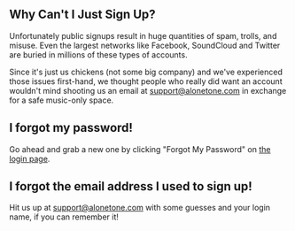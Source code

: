 ## Why Can't I Just Sign Up?

Unfortunately public signups result in huge quantities of spam, trolls, and misuse. Even the largest networks like Facebook, SoundCloud and Twitter are buried in millions of these types of accounts.

Since it's just us chickens (not some big company) and we've experienced those issues first-hand, we thought people who really did want an account wouldn't mind shooting us an email at support@alonetone.com in exchange for a safe music-only space.

## I forgot my password!

Go ahead and grab a new one by clicking "Forgot My Password" on [the login page](/login).

## I forgot the email address I used to sign up!

Hit us up at support@alonetone.com with some guesses and your login name, if you can remember it!

